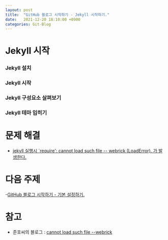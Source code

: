 ```yaml
---
layout: post
title:  "GitHub 블로그 시작하기 - Jekyll 시작하기."
date:   2021-12-20 18:10:00 +0900
categories: Git-Blog
---
```

 
# Jekyll 시작

### Jekyll 설치

### Jekyll 시작

### Jekyll 구성요소 살펴보기

### Jekyll 테마 입히기

# 문제 해결
- [jekyll 실행시 `require': cannot load such file -- webrick (LoadError). 가 발생한다.][준호-link]  
  
# 다음 주제
-[GitHub 블로그 시작하기 - 기본 설정하기.][config-link]


# 참고
- 준호씨의 블로그 : [cannot load such file --webrick][준호-link]


[준호-link]: https://junho85.pe.kr/1850
[config-link]:/git-blog/2021/12/20/blog-start-github-config.html